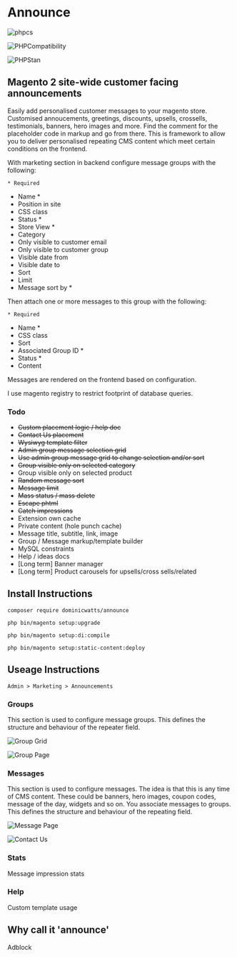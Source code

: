 # Announce

![phpcs](https://github.com/DominicWatts/Announce/workflows/phpcs/badge.svg)

![PHPCompatibility](https://github.com/DominicWatts/Announce/workflows/PHPCompatibility/badge.svg)

![PHPStan](https://github.com/DominicWatts/Announce/workflows/PHPStan/badge.svg)

## Magento 2 site-wide customer facing announcements

Easily add personalised customer messages to your magento store. Customised annoucements, greetings, discounts, upsells, crossells, testimonials, banners, hero images and more. Find the comment for the placeholder code in markup and go from there. This is framework to allow you to deliver personalised repeating CMS content which meet certain conditions on the frontend.

With marketing section in backend configure message groups with the following:

    * Required

  - Name *
  - Position in site
  - CSS class
  - Status * 
  - Store View *
  - Category
  - Only visible to customer email
  - Only visible to customer group
  - Visible date from
  - Visible date to
  - Sort
  - Limit
  - Message sort by *

Then attach one or more messages to this group with the following:

    * Required

  - Name *
  - CSS class
  - Sort
  - Associated Group ID *
  - Status *
  - Content

Messages are rendered on the frontend based on configuration.

I use magento registry to restrict footprint of database queries.

### Todo

  - ~~Custom placement logic / help doc~~
  - ~~Contact Us placement~~
  - ~~Wysiwyg template filter~~
  - ~~Admin group message selection grid~~
  - ~~Use admin group message grid to change selection and/or sort~~
  - ~~Group visible only on selected category~~
  - Group visible only on selected product
  - ~~Random message sort~~
  - ~~Message limit~~
  - ~~Mass status / mass delete~~
  - ~~Escape phtml~~
  - ~~Catch impressions~~
  - Extension own cache
  - Private content (hole punch cache)
  - Message title, subtitle, link, image
  - Group / Message markup/template builder
  - MySQL constraints
  - Help / ideas docs
  - [Long term] Banner manager
  - [Long term] Product carousels for upsells/cross sells/related

## Install Instructions

`composer require dominicwatts/announce`

`php bin/magento setup:upgrade`

`php bin/magento setup:di:compile`

`php bin/magento setup:static-content:deploy`

## Useage Instructions

    Admin > Marketing > Announcements

### Groups

This section is used to configure message groups. This defines the structure and behaviour of the repeater field.

![Group Grid](https://i.snipboard.io/CfTWVw.jpg)

![Group Page](https://i.snipboard.io/4KxMJl.jpg)

### Messages

This section is used to configure messages. The idea is that this is any time of CMS content. These could be banners, hero images, coupon codes, message of the day, widgets and so on. You associate messages to groups. This defines the structure and behaviour of the repeating field.

![Message Page](https://i.snipboard.io/WtZTbS.jpg)

![Contact Us](https://i.snipboard.io/1AE5ax.jpg)

### Stats

Message impression stats

### Help

Custom template usage

## Why call it 'announce'

Adblock